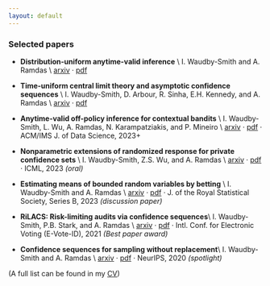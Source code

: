 ```yaml
---
layout: default
---
```



### Selected papers

- **Distribution-uniform anytime-valid inference** \\
    I. Waudby-Smith and A. Ramdas \\
    [arxiv](https://arxiv.org/abs/2311.03343) &middot; [pdf](https://arxiv.org/pdf/2311.03343.pdf)

- **Time-uniform central limit theory and asymptotic confidence sequences** \\
    I. Waudby-Smith, D. Arbour, R. Sinha, E.H. Kennedy, and A. Ramdas \\
    [arxiv](https://arxiv.org/abs/2103.06476) &middot; [pdf](https://arxiv.org/pdf/2103.06476.pdf)

- **Anytime-valid off-policy inference for contextual bandits** \\
    I. Waudby-Smith, L. Wu, A. Ramdas, N. Karampatziakis, and P. Mineiro \\
    [arxiv](https://arxiv.org/abs/2210.10768) &middot; [pdf](https://arxiv.org/pdf/2210.10768.pdf) &middot; ACM/IMS J. of Data Science, 2023+

- **Nonparametric extensions of randomized response for private confidence sets** \\
    I. Waudby-Smith, Z.S. Wu, and A. Ramdas \\
    [arxiv](https://arxiv.org/abs/2202.08728) &middot; [pdf](https://arxiv.org/pdf/2202.08728.pdf) &middot; ICML, 2023 _(oral)_ 

- **Estimating means of bounded random variables by betting** \\
	I. Waudby-Smith and A. Ramdas \\
    [arxiv](https://arxiv.org/abs/2010.09686) &middot; [pdf](https://arxiv.org/pdf/2010.09686.pdf) &middot; J. of the Royal Statistical Society, Series B, 2023 _(discussion paper)_ 

- **RiLACS: Risk-limiting audits via confidence sequences**\\
	I. Waudby-Smith, P.B. Stark, and A. Ramdas \\
    [arxiv](https://arxiv.org/abs/2107.11323) &middot; [pdf](https://arxiv.org/pdf/2107.11323.pdf) &middot; Intl. Conf. for Electronic Voting (E-Vote-ID), 2021 _(Best paper award)_ 

- **Confidence sequences for sampling without replacement**\\
	I. Waudby-Smith and A. Ramdas \\
    [arxiv](https://arxiv.org/abs/2006.04347) &middot; [pdf](https://arxiv.org/pdf/2006.04347.pdf) &middot; NeurIPS, 2020 _(spotlight)_ 

(A full list can be found in my <a href="/ianws_cv.pdf" target="_blank">CV</a>)

